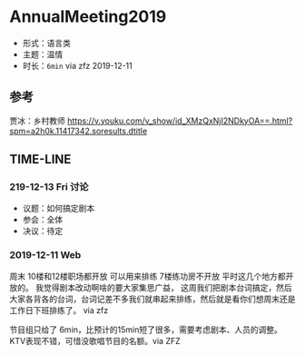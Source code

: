 # AnnualMeeting2019

- 形式：语言类
- 主题：温情
- 时长：`6min` via zfz 2019-12-11

## 参考

贾冰：乡村教师 https://v.youku.com/v_show/id_XMzQxNjI2NDkyOA==.html?spm=a2h0k.11417342.soresults.dtitle

## TIME-LINE

### 219-12-13 Fri 讨论

- 议题：如何搞定剧本
- 参会：全体
- 决议：待定

### 2019-12-11 Web

周末  10楼和12楼职场都开放  可以用来排练  7楼练功房不开放   平时这几个地方都开放的。 我觉得剧本改动啊啥的要大家集思广益， 这周我们把剧本台词搞定，然后大家各背各的台词，台词记差不多我们就串起来排练，然后就是看你们想周末还是工作日下班排练了。 via zfz

节目组只给了 6min，比预计的15min短了很多，需要考虑剧本、人员的调整。KTV表现不错，可惜没歌唱节目的名额。via ZFZ